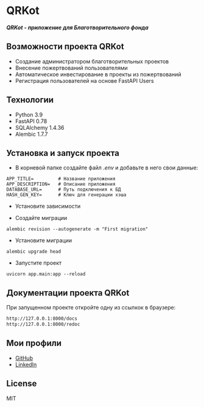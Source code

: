 # QRKot

***QRKot - приложение для Благотворительного фонда***

## Возможности проекта QRKot

- Создание администратором благотворительных проектов
- Внесение пожертвований пользователями
- Автоматическое инвестирование в проекты из пожертвований
- Регистрация пользователей на основе FastAPI Users

## Технологии

- Python 3.9
- FastAPI 0.78
- SQLAlchemy 1.4.36
- Alembic 1.7.7

## Установка и запуск проекта

- В корневой папке создайте файл *.env* и добавьте в него свои данные:

```
APP_TITLE=         # Название приложения
APP_DESCRIPTION=   # Описание приложения
DATABASE_URL=      # Путь подключения к БД
HASH_GEN_KEY=      # Ключ для генерации хэша
```

- Установите зависимости

- Создайте миграции

```shell
alembic revision --autogenerate -m "First migration" 
```

- Установите миграции

```shell
alembic upgrade head
```

- Запустите проект

```shell
uvicorn app.main:app --reload
```

## Документации проекта QRKot

При запущенном проекте откройте одну из ссылкок в браузере:

```sh
http://127.0.0.1:8000/docs
http://127.0.0.1:8000/redoc
```

## Мои профили

- [GitHub](https://github.com/pozarnik/)
- [LinkedIn](https://www.linkedin.com/in/ivan-alekseyevich/)

## License

MIT